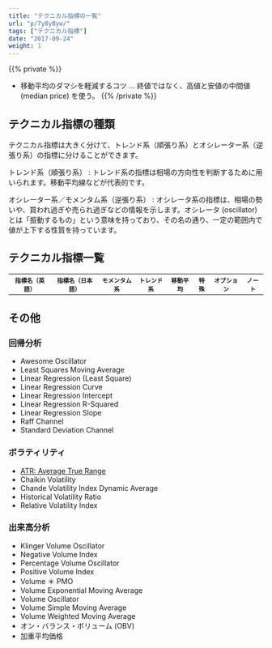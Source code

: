 ```yaml
---
title: "テクニカル指標の一覧"
url: "p/7y8y8yw/"
tags: ["テクニカル指標"]
date: "2017-09-24"
weight: 1
---
```


{{% private %}}
- 移動平均のダマシを軽減するコツ ... 終値ではなく、高値と安値の中間値 (median price) を使う。
{{% /private %}}

<script>
document.addEventListener('DOMContentLoaded', function() {
  const arr = [
    { en: "Bill William's Alligator Oscillator", jp: '', tags: ['trend'] },
    { en: "Bill William's Alligator", jp: '', tags: ['trend'] },
    { en: "Lane's Stochastic Oscillator", jp: '', tags: ['momentum'] },
    { en: "Williams’ Percent Range", jp: 'ウィリアム％Ｒ', tags: ['momentum'] },
    { en: '', jp: '株価移動平均乖離線', tags: ['momentum'] },
    { en: 'A/D (Accumulation Distribution) Ocsillator', jp: '騰落オシレーター', tags: ['momentum'] },
    { en: 'AB Ratio', jp: '強弱レシオ', tags: ['momentum'] },
    { en: 'ADX/DMI', jp: '', tags: ['trend'], url: '/p/9ju3pvu/' },
    { en: 'ADXR', jp: '', tags: ['trend'] },
    { en: 'ASI: Accumulation Swing Index', jp: '集積スイング・インデックス', tags: ['momentum'], note: '考案者: J.W.ワイルダー(Welles Wilder)' },
    { en: 'Accelerator/Decelerator', jp: 'AC オシレーター', tags: ['momentum'] },
    { en: 'Adaptive Moving Average', jp: '', tags: ['ma'] },
    { en: 'Anti-Watch Curve, Contrary Watch Curve, Counter Clock Curve', jp: '逆ウォッチ曲線', tags: ['sp'] },
    { en: 'Arnaud Legoux Moving Average', jp: '', tags: ['ma'] },
    { en: 'Aroon Oscillator', jp: '', tags: ['trend'] },
    { en: 'Aroon Up/Dn', jp: '', tags: ['trend'] },
    { en: 'Bollinger Bands', jp: 'ボリンジャーバンド', tags: ['momentum', 'ma'], url: '/p/s6djqv3/' },
    { en: 'Chaikin Money Flow', jp: 'チャイキン・マネー・フロー', tags: ['momentum'] },
    { en: 'Chaikin Oscillator', jp: 'チャイキン・オシレーター', tags: ['momentum'] },
    { en: 'Chande Momentum Oscillator', jp: '', tags: ['momentum'] },
    { en: 'Chop Zone', jp: '', tags: ['trend'] },
    { en: 'Choppiness Index', jp: '', tags: ['trend'] },
    { en: 'Connors RSI', jp: '', tags: ['trend'] },
    { en: 'Coppock Curve', jp: '', tags: ['trend'] },
    { en: 'DMI: Directional Movement Index', jp: '方向性指数', tags: ['trend'], url: '/p/9ju3pvu/' },
    { en: 'Delta', jp: 'デルタ', tags: ['momentum', 'op'], note: 'オプションプレミアムの変化率' },
    { en: 'Departure Chart', jp: '', tags: ['ma'] },
    { en: 'Detrended Price Oscillator', jp: '', tags: ['trend'] },
    { en: 'Donchian Channel Width', jp: '', tags: ['trend'] },
    { en: 'Donchian Channels', jp: '', tags: ['trend'] },
    { en: 'Double Exponential Moving Avg', jp: '', tags: ['ma'] },
    { en: 'Ease of Movement', jp: '', tags: ['ma'] },
    { en: 'Elder-Ray', jp: '', tags: ['momentum'] },
    { en: 'Elder Impulse  System', jp: '', tags: ['trend'] },
    { en: 'Envelope', jp: 'エンベロープ', tags: ['momentum'] },
    { en: 'Fast Stochastic Oscillator', jp: 'ファスト・ストキャスティクス', tags: ['momentum'], url: '/p/ibp4usz/' },
    { en: 'Fibonacci Retracement', jp: 'フィボナッチ（フィボナッチ・リトレースメント）', tags: ['sp'] },
    { en: 'Force Index', jp: '', tags: ['momentum'] },
    { en: 'GMMA', jp: '複合型移動平均線', tags: ['ma', 'trend'], url: '/p/92izet9/', note: '考案者: ダリル・グッピー。12本のEMA（指数平滑移動平均線）を使用する。' },
    { en: 'High & Low Channel', jp: 'HL バンド', tags: ['trend'] },
    { en: 'Hull Moving Average', jp: '', tags: ['ma'] },
    { en: 'IV: Implied Volatility', jp: 'インプライド・ボラティリティ', tags: ['momentum', 'op'] },
    { en: 'Ichimoku', jp: '一目均衡表', tags: ['ma', 'sp'], note: '考案者: 一目山人' },
    { en: 'Intraday Intensity %', jp: '', tags: ['momentum'] },
    { en: 'Intraday Intensity', jp: '', tags: ['momentum'] },
    { en: 'Know Sure Thing', jp: '', tags: ['ma'] },
    { en: 'MA Crossover', jp: '', tags: ['ma'] },
    { en: 'MACD: Moving Average Convergence/Divergence', jp: '移動平均収束発散法', tags: ['momentum'], url: '/p/hj7nm4h/' },
    { en: 'MFI: Money Flow Index', jp: 'マネー・フロー・インデックス', tags: ['momentum'] },
    { en: 'Mass Index', jp: '', tags: ['trend'] },
    { en: 'McGinley Dynamic', jp: '', tags: ['ma'] },
    { en: 'Momentum', jp: 'モメンタム', tags: ['momentum'], url: '/p/q7gow5c/', note: '一定期間前の価格に対して、現在の価格がどれくらいの比率（％）かを表します。同じ価格ならば 100 で、値段が倍になっているのであれば 200 となります。' },
    { en: 'Moving Standard Deviation', jp: '', tags: ['ma'] },
    { en: 'Normal Stochastic Oscillator', jp: 'ノーマル・ストキャスティクス', tags: ['momentum'], url: '/p/ibp4usz/' },
    { en: 'Parabolic SAR', jp: 'パラボリック SAR', tags: ['trend'] },
    { en: 'Percent B', jp: '', tags: ['ma'] },
    { en: 'Percentage Price Oscillator', jp: '', tags: ['momentum'] },
    { en: 'Pivot Points High/Low', jp: 'ピボットポイント', tags: ['sp'], note: '考案者：J.W.ワイルダー(Welles Wilder)' },
    { en: 'Point and Figure', jp: 'ポイント＆フィギュア', tags: ['sp', 'trend'] },
    { en: 'Price Oscillator', jp: '', tags: ['momentum'] },
    { en: 'Price Volume Trend', jp: '', tags: ['trend'] },
    { en: 'Psychological Line', jp: 'サイコロジカル・ライン', tags: ['momentum'] },
    { en: 'RCI: Rank Correlation Index', jp: '順位相関係数', tags: ['momentum'] },
    { en: 'ROC: Rate Of Change', jp: 'レート・オブ・チェンジ', tags: ['momentum'] },
    { en: 'RSI: Relative Strength Index', jp: '相対力指数', tags: ['momentum'], url: '/p/trghokn/' },
    { en: 'Ratiocator', jp: 'レシオケータ', tags: ['momentum'], note: '日経平均株価と個別銘柄株価の乖離を示します。' },
    { en: 'Relative Vigor Index', jp: '', tags: ['trend'] },
    { en: 'Slow Stochastic Oscillator', jp: 'スロー・ストキャスティクス', tags: ['momentum'], url: '/p/ibp4usz/' },
    { en: 'Stochastic Oscillator', jp: 'ストキャスティクス', tags: ['momentum'], url: '/p/ibp4usz/' },
    { en: 'Stochastic RSI', jp: 'ストキャスティック RSC', tags: ['momentum'] },
    { en: 'Swing Index', jp: '', tags: ['trend'] },
    { en: 'TRIX', jp: '', tags: ['ma'] },
    { en: 'Three Line Break', jp: '新値足（スリーラインブレイク）', tags: ['sp'] },
    { en: 'Triangular Moving Average', jp: '', tags: ['ma'] },
    { en: 'Triple Exponential Moving Avg', jp: '', tags: ['ma'] },
    { en: 'True Strength Index', jp: '', tags: ['momentum'] },
    { en: 'Typical Price', jp: '', tags: ['trend'] },
    { en: 'VAP: Volume at Price', jp: '価格帯別出来高', tags: ['sp'] },
    { en: 'VR: Volume Ratio', jp: 'ボリューム・レシオ', tags: ['momentum'], note: 'RSI の出来高版。' },
    { en: 'Variable Moving Average', jp: '', tags: ['ma'] },
    { en: 'Vertical Horizontal Filter', jp: '', tags: ['trend'] },
    { en: 'Vortex', jp: '', tags: ['trend'] },
    { en: 'Weighted Close', jp: '', tags: ['trend'] },
    { en: 'Wilder Moving Average', jp: '', tags: ['ma'] },
    { en: 'ZigZag', jp: 'ジグザグ', tags: ['trend'] },
    { en: '', jp: 'ケルトナー・チャネル', tags: ['momentum'] },
    { en: '', jp: 'コモディティー・チャネル', tags: ['momentum'] },
    { en: '', jp: 'パフォーマンス', tags: ['trend'] },
    { en: '', jp: 'パラボリック', tags: ['trend'] },
    { en: 'WMA: Weighted Moving Average', jp: '加重移動平均', tags: ['ma'] },
    { en: 'SMA: Simple Moving Average', jp: '単純移動平均', tags: ['ma'] },
    { en: 'EMA: Exponential Moving Average', jp: '指数平滑移動平均', tags: ['ma'], url: '/p/67gvggc/' },
    { en: '', jp: '究極のオシレーター', tags: ['ma'] },
  ];
  let html = '';
  for (let i = 0; i < arr.length; ++i) {
    const e = arr[i];
    html += '<tr>';
    if (e.url) {
      html += '<td><a href="' + e.url + '">' + e.en + '</td>';
      html += '<td><a href="' + e.url + '">' + e.jp + '</td>';
    } else {
      html += '<td>' + e.en + '</td>';
      html += '<td>' + e.jp + '</td>';
    }
    html += '<td style="text-align:center">' + (e.tags.indexOf('momentum') != -1 ? 'モ' : '-') + '</td>';
    html += '<td style="text-align:center">' + (e.tags.indexOf('trend') != -1 ? 'ト' : '-') + '</td>';
    html += '<td style="text-align:center">' + (e.tags.indexOf('ma') != -1 ? '移' : '-') + '</td>';
    html += '<td style="text-align:center">' + (e.tags.indexOf('sp') != -1 ? '特' : '-') + '</td>';
    html += '<td style="text-align:center">' + (e.tags.indexOf('op') != -1 ? 'Op' : '-') + '</td>';
    html += '<td>' + (e.note ? e.note : '-') + '</td>';
    html += '</tr>';
  }
  document.getElementById('placeholder').innerHTML += html;
});
</script>


テクニカル指標の種類
----

テクニカル指標は大きく分けて、トレンド系（順張り系）とオシレーター系（逆張り系）の指標に分けることができます。

トレンド系（順張り系）
: トレンド系の指標は相場の方向性を判断するために用いられます。移動平均線などが代表的です。

オシレーター系／モメンタム系（逆張り系）
: オシレータ系の指標は、相場の勢いや、買われ過ぎや売られ過ぎなどの情報を示します。オシレータ (oscillator) とは「振動するもの」という意味を持っており、その名の通り、一定の範囲内で値が上下する性質を持っています。


テクニカル指標一覧
----

<table id="placeholder" style="font-size: smaller">
    <tr>
        <th>指標名（英語）</th>
        <th>指標名（日本語）</th>
        <th>モメンタム系</th>
        <th>トレンド系</th>
        <th>移動平均</th>
        <th>特殊</th>
        <th>オプション</th>
        <th>ノート</th>
    </tr>
</table>


その他
----

### 回帰分析
- Awesome Oscillator
- Least Squares Moving Average
- Linear Regression (Least Square)
- Linear Regression Curve
- Linear Regression Intercept
- Linear Regression R-Squared
- Linear Regression Slope
- Raff Channel
- Standard Deviation Channel

### ボラティリティ
- [ATR: Average True Range](/p/tasaq7n)
- Chaikin Volatility
- Chande Volatility Index Dynamic Average
- Historical Volatility Ratio
- Relative Volatility Index

### 出来高分析
- Klinger Volume Oscillator
- Negative Volume Index
- Percentage Volume Oscillator
- Positive Volume Index
- Volume ＊ PMO
- Volume Exponential Moving Average
- Volume Oscillator
- Volume Simple Moving Average
- Volume Weighted Moving Average
- オン・バランス・ボリューム (OBV)
- 加重平均価格

